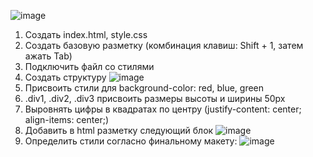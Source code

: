 ![image](https://user-images.githubusercontent.com/113675674/192533506-3c441552-1fa3-40b4-8210-e9452ddb9428.png)

1. Создать index.html, style.css
2. Создать базовую разметку (комбинация клавиш: Shift + 1, затем ажать Tab)
3. Подключить файл со стилями
4. Создать структуру
![image](https://user-images.githubusercontent.com/113675674/192532254-e7a89d90-43c4-4d04-b505-d8f17df453ba.png)
5. Присвоить стили для background-color: red, blue, green
6. .div1, .div2, .div3 присвоить размеры высоты и ширины 50px
7. Выровнять цифры в квадратах по центру (justify-content: center; align-items: center;)
8. Добавить в html разметку следующий блок
![image](https://user-images.githubusercontent.com/113675674/192535345-b1992ee5-51c6-4560-8c55-270aefb5b0f8.png)
9. Определить стили согласно финальному макету:
![image](https://user-images.githubusercontent.com/113675674/192535528-09ce6691-1db3-4b87-aa33-eeb26099c3b5.png)
